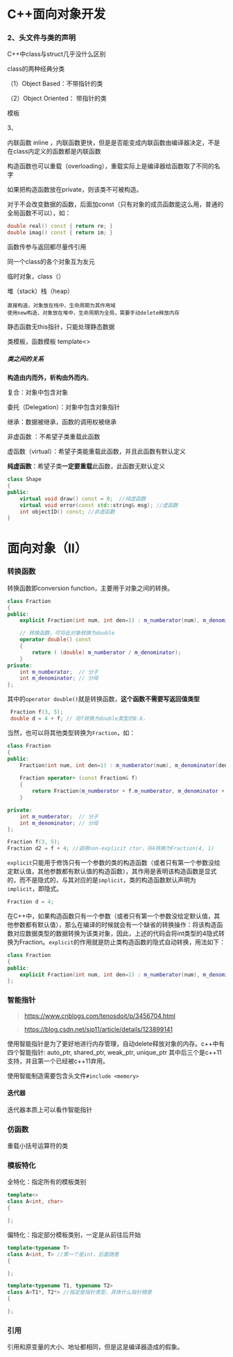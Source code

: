 # C++面向对象开发

### 2、头文件与类的声明

C++中class与struct几乎没什么区别

class的两种经典分类

（1）Object Based：不带指针的类

（2）Object Oriented： 带指针的类

模板

3、

内联函数 inline ，内联函数更快，但是是否能变成内联函数由编译器决定，不是在class内定义的函数都是内联函数

构造函数也可以重载（overloading），重载实际上是编译器给函数取了不同的名字 

如果把构造函数放在private，则该类不可被构造。

对于不会改变数据的函数，后面加const（只有对象的成员函数能这么用，普通的全局函数不可以），如：

```c++
double real() const { return re; }
double imag() const { return im; }
```

函数传参与返回都尽量传引用

同一个class的各个对象互为友元

临时对象，class（）

堆（stack）栈（heap）

```
直接构造，对象放在栈中，生命周期为其作用域
使用new构造，对象放在堆中，生命周期为全局，需要手动delete释放内存
```

静态函数无this指针，只能处理静态数据

类模板，函数模板 template<>



##### 类之间的关系

**构造由内而外，析构由外而内**。

复合：对象中包含对象

委托（Delegation）：对象中包含对象指针

继承：数据被继承，函数的调用权被继承



非虚函数 ：不希望子类重载此函数

虚函数（virtual）：希望子类能重载此函数，并且此函数有默认定义

**纯虚函数**：希望子类**一定要重载**此函数，此函数无默认定义

```c++
class Shape
{
public:
	virtual void draw() const = 0;  //纯虚函数
	virtual void error(const std::string& msg); //虚函数
	int objectID() const; //非虚函数
}
```

 

# 面向对象（II）

### 转换函数

转换函数即conversion function，主要用于对象之间的转换。

```c++
class Fraction
{
public:
    explicit Fraction(int num, int den=1) : m_numberator(num), m_denominator(den) {}

    // 转换函数，可将此对象转换为double
    operator double() const
    {
        return ( (double) m_numberator / m_denominator);
    }
private:
    int m_numberator;  // 分子
    int m_denominator; // 分母
};
```

其中的`operator double()`就是转换函数，**这个函数不需要写返回值类型**

```c++
 Fraction f(3, 5);
 double d = 4 + f; // 将f转换为double类型的0.6，
```

当然，也可以将其他类型转换为`Fraction`，如：

```c++
class Fraction
{
public:
    Fraction(int num, int den=1) : m_numberator(num), m_denominator(den) {}
    
    Fraction operator+ (const Fraction& f)
    {
        return Fraction(m_numberator + f.m_numberator, m_denominator + f.m_denominator);
    }

private:
    int m_numberator;  // 分子
    int m_denominator; // 分母
};
```



```c++
Fraction f(3, 5);
Fraction d2 = f + 4; //调用non-explicit ctor，将4转换为Fraction(4, 1)
```

`explicit`只能用于修饰只有一个参数的类的构造函数（或者只有第一个参数没给定默认值，其他参数都有默认值的构造函数），其作用是表明该构造函数是显式的，而不是隐式的，与其对应的是`implicit`，类的构造函数默认声明为`implicit`，即隐式。

```c++
Fraction d = 4;
```

在C++中，如果构造函数只有一个参数（或者只有第一个参数没给定默认值，其他参数都有默认值），那么在编译的时候就会有一个缺省的转换操作：将该构造函数对应数据类型的数据转换为该类对象，因此，上述的代码会将int类型的4隐式转换为Fraction。`explicit`的作用就是防止类构造函数的隐式自动转换，用法如下：

```c++
class Fraction
{
public:
    explicit Fraction(int num, int den=1) : m_numberator(num), m_denominator(den) {}
};
```



### 智能指针

> https://www.cnblogs.com/tenosdoit/p/3456704.html

> https://blog.csdn.net/sjp11/article/details/123899141

使用智能指针是为了更好地进行内存管理，自动delete释放对象的内存。c++中有四个智能指针: auto_ptr, shared_ptr, weak_ptr, unique_ptr 其中后三个是c++11支持，并且第一个已经被c++11弃用。

使用智能制造需要包含头文件`#include <memory>`

#### 迭代器

迭代器本质上可以看作智能指针

### 仿函数

重载小括号运算符的类



### 模板特化

全特化：指定所有的模板类别

```c++
template<>
class A<int, char>
{

};
```

偏特化：指定部分模板类别，一定是从前往后开始

```c++
template<typename T>
class A<int, T> //第一个是int，后面随意
{

};
```

```c++
template<typename T1, typename T2>
class A<T1*, T2*> //指定是指针类型，具体什么指针随意
{

};
```

### 引用

引用和原变量的大小、地址都相同，但是这是编译器造成的假象。